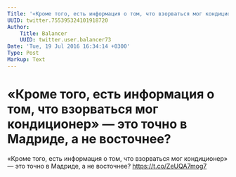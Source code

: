 ```yaml
---
Title: '«Кроме того, есть информация о том, что взорваться мог кондиционер» — это точно в Мадриде, а не восточнее?'
UUID: twitter.755395324101918720
Author:
    Title: Balancer
    UUID: twitter.user.balancer73
Date: 'Tue, 19 Jul 2016 16:34:14 +0300'
Type: Post
Markup: Text
---
```


# «Кроме того, есть информация о том, что взорваться мог кондиционер» — это точно в Мадриде, а не восточнее?

«Кроме того, есть информация о том, что взорваться мог
кондиционер» — это точно в Мадриде, а не восточнее?
https://t.co/ZeUQA7mog7
